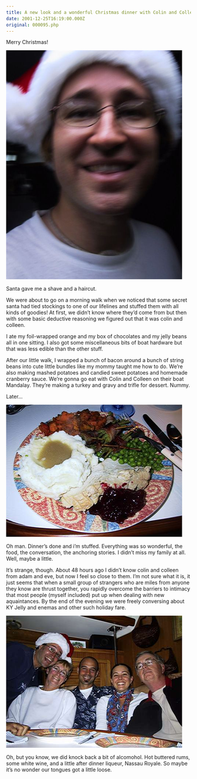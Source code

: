 ```yaml
---
title: A new look and a wonderful Christmas dinner with Colin and Colleen
date: 2001-12-25T16:19:00.000Z
original: 000095.php
---
```


Merry Christmas!

<p class="polaroid" style="--deg: -2deg"><img src="./xmaspascal.jpg" /></p>

Santa gave me a shave and a haircut.

We were about to go on a morning walk when we noticed that some secret santa had tied stockings to one of our lifelines and stuffed them with all kinds of goodies! At first, we didn’t know where they’d come from but then with some basic deductive reasoning we figured out that it was colin and colleen.

I ate my foil-wrapped orange and my box of chocolates and my jelly beans all in one sitting. I also got some miscellaneous bits of boat hardware but that was less edible than the other stuff.

After our little walk, I wrapped a bunch of bacon around a bunch of string beans into cute little bundles like my mommy taught me how to do. We’re also making mashed potatoes and candied sweet potatoes and homemade cranberry sauce. We’re gonna go eat with Colin and Colleen on their boat Mandalay. They’re making a turkey and gravy and trifle for dessert. Nummy.

Later…

<p class="polaroid" style="--deg: -2deg"><img src="./heapingplate.jpg" /></p>

Oh man. Dinner’s done and i’m stuffed. Everything was so wonderful, the food, the conversation, the anchoring stories. I didn’t miss my family at all. Well, maybe a little.

It’s strange, though. About 48 hours ago I didn’t know colin and colleen from adam and eve, but now I feel so close to them. I’m not sure what it is, it just seems that when a small group of strangers who are miles from anyone they know are thrust together, you rapidly overcome the barriers to intimacy that most people (myself included) put up when dealing with new aquaintances. By the end of the evening we were freely conversing about KY Jelly and enemas and other such holiday fare.

<p class="polaroid" style="--deg: -2deg"><img src="./aroundthetable.jpg" /></p>

Oh, but you know, we did knock back a bit of alcomohol. Hot buttered rums, some white wine, and a little after dinner liqueur, Nassau Royale. So maybe it’s no wonder our tongues got a little loose.

